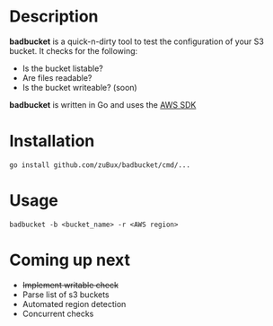 # Description
**badbucket** is a quick-n-dirty tool to test the configuration of your S3 bucket. It checks for the following:

* Is the bucket listable?
* Are files readable?
* Is the bucket writeable? (soon)

**badbucket** is written in Go and uses the [AWS SDK](https://aws.amazon.com/sdk-for-go/)

# Installation
```
go install github.com/zuBux/badbucket/cmd/...
```
# Usage

```
badbucket -b <bucket_name> -r <AWS region>
```

# Coming up next

* ~~Implement writable check~~
* Parse list of s3 buckets
* Automated region detection
* Concurrent checks
